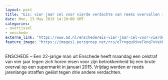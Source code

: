 ```yaml
---
layout: post
title: "Eis: vier jaar cel voor vierde verdachte van reeks overvallen in Twente en Duitsland"
date: Mon, 13 May 2019 14:20:00 GMT
categories: 
- overijssel 
- enschede 
externe_link: "https://www.ad.nl/enschede/eis-vier-jaar-cel-voor-vierde-verdachte-van-reeks-overvallen-in-twente-en-duitsland~ac32e510/"
feature_image: "https://images1.persgroep.net/rcs/eTrngquO9veFUnq7oVeKFi-Ocbo/diocontent/138410038/_fitwidth/400/?appId=21791a8992982cd8da851550a453bd7f&quality=0.7"
---
```


ENSCHEDE – Een 22-jarige man uit Enschede heeft maandag een celstraf van vier jaar tegen zich horen eisen voor zijn betrokkenheid bij een brute overval op een supermarkt in januari 2015. Vrijdag werden er reeds jarenlange straffen geëist tegen drie andere verdachten.
